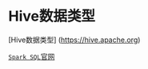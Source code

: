 # Hive数据类型






   [Hive数据类型] (https://hive.apache.org)
   
   
   [`Spark SQL`官网](http://spark.apache.org/sql/)
